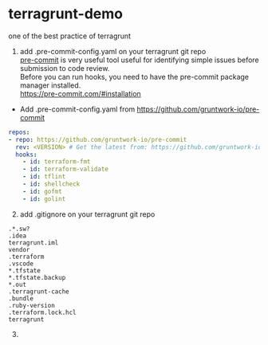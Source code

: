 # terragrunt-demo
one of the best practice of terragrunt

1. add .pre-commit-config.yaml on your terragrunt git repo  
  [pre-commit](https://pre-commit.com/) is very useful tool useful for identifying simple issues before submission to code review.  
  Before you can run hooks, you need to have the pre-commit package manager installed.  
  https://pre-commit.com/#installation
  
  * Add .pre-commit-config.yaml from https://github.com/gruntwork-io/pre-commit
  ```yaml
  repos:
  - repo: https://github.com/gruntwork-io/pre-commit
    rev: <VERSION> # Get the latest from: https://github.com/gruntwork-io/pre-commit/releases
    hooks:
      - id: terraform-fmt
      - id: terraform-validate
      - id: tflint
      - id: shellcheck
      - id: gofmt
      - id: golint
  ```

2. add .gitignore on your terragrunt git repo
```
.*.sw?
.idea
terragrunt.iml
vendor
.terraform
.vscode
*.tfstate
*.tfstate.backup
*.out
.terragrunt-cache
.bundle
.ruby-version
.terraform.lock.hcl
terragrunt
```
3. 